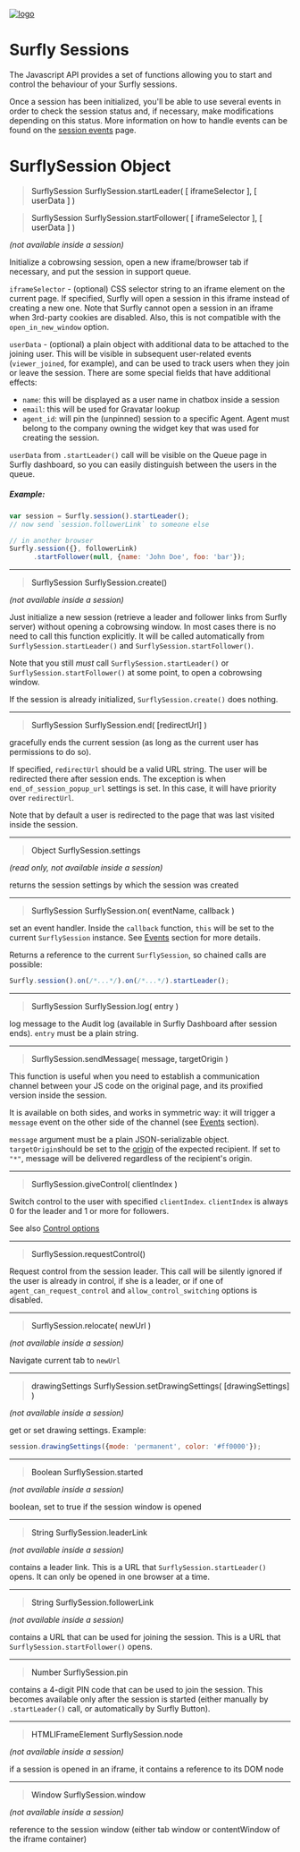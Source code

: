 <a href="https://www.surfly.com/">![logo](../images/logosmall.png)</a>


# Surfly Sessions

The Javascript API provides a set of functions allowing you to start and control the behaviour of your Surfly sessions.

Once a session has been initialized, you'll be able to use several events in order to check the session status and, if necessary, make modifications depending on this status. More information on how to handle events can be found on the [session events](session-events.md) page.

# SurflySession Object

> <a name="start-leader">SurflySession SurflySession.startLeader( [ iframeSelector ], [ userData ] )</a>

> <a name="start-follower">SurflySession SurflySession.startFollower( [ iframeSelector ], [ userData ] )</a>

_(not available inside a session)_

Initialize a cobrowsing session, open a new iframe/browser tab if necessary, and put the session in support queue.

`iframeSelector` - (optional) CSS selector string to an iframe element on the current page. If specified, Surfly will open a session in this iframe instead of creating a new one. Note that Surfly cannot open a session in an iframe when 3rd-party cookies are disabled. Also, this is not compatible with the `open_in_new_window` option.

`userData` - (optional) a plain object with additional data to be attached to the joining user. This will be visible in subsequent user-related events (`viewer_joined`, for example), and can be used to track users when they join or leave the session. There are some special fields that have additional effects:
- `name`: this will be displayed as a user name in chatbox inside a session
- `email`: this will be used for Gravatar lookup
- `agent_id`: will pin the (unpinned) session to a specific Agent. Agent must belong to the company owning the widget key that was used for creating the session.

`userData` from `.startLeader()` call will be visible on the Queue page in Surfly dashboard, so you can easily distinguish between the users in the queue.

##### Example:
```javascript
var session = Surfly.session().startLeader();
// now send `session.followerLink` to someone else

// in another browser
Surfly.session({}, followerLink)
      .startFollower(null, {name: 'John Doe', foo: 'bar'});
```

<hr />

> <a name="create">SurflySession SurflySession.create()</a>

_(not available inside a session)_

Just initialize a new session (retrieve a leader and follower links from Surfly server) without opening a cobrowsing window. In most cases there is no need to call this function explicitly. It will be called automatically from `SurflySession.startLeader()` and `SurflySession.startFollower()`.

Note that you still _must_ call `SurflySession.startLeader()` or `SurflySession.startFollower()` at some point, to open a cobrowsing window.

If the session is already initialized, `SurflySession.create()` does nothing.

<hr />

> <a name="end">SurflySession SurflySession.end( [redirectUrl] )</a>

gracefully ends the current session (as long as the current user has permissions to do so).

If specified, `redirectUrl` should be a valid URL string. The user will be redirected there after session ends. The exception is when `end_of_session_popup_url` settings is set. In this case, it will have priority over `redirectUrl`.

Note that by default a user is redirected to the page that was last visited inside the session.

<hr />

> <a name="settings">Object SurflySession.settings</a>

_(read only, not available inside a session)_

returns the session settings by which the session was created

<hr />

> <a name="on">SurflySession SurflySession.on( eventName, callback )</a>

set an event handler. Inside the `callback` function, `this` will be set to the current `SurflySession` instance. See [Events](session-events.md) section for more details.

Returns a reference to the current `SurflySession`, so chained calls are possible:
```javascript
Surfly.session().on(/*...*/).on(/*...*/).startLeader();
```

<hr />

> <a name="log">SurflySession SurflySession.log( entry )</a>

log message to the Audit log (available in Surfly Dashboard after session ends). `entry` must be a plain string.

<hr />

> <a name="send-message">SurflySession.sendMessage( message, targetOrigin )</a>

This function is useful when you need to establish a communication channel between your JS code on the original page, and its proxified version inside the session.

It is available on both sides, and works in symmetric way: it will trigger a `message` event on the other side of the channel (see [Events](session-events.md) section).

`message` argument must be a plain JSON-serializable object.
`targetOrigin`should be set to the [origin](https://developer.mozilla.org/en-US/docs/Web/Security/Same-origin_policy) of the expected recipient. If set to `"*"`, message will be delivered regardless of the recipient's origin.

<hr />

> <a name="give-control">SurflySession.giveControl( clientIndex )</a>

Switch control to the user with specified `clientIndex`. `clientIndex` is always 0 for the leader and 1 or more for followers.

See also [Control options](widget-options.md#control-switching)

<hr />

> <a name="request-control">SurflySession.requestControl()</a>

Request control from the session leader. This call will be silently ignored if the user is already in control, if she is a leader, or if one of `agent_can_request_control` and `allow_control_switching` options is disabled.

<hr />

> <a name="relocate">SurflySession.relocate( newUrl )</a>

_(not available inside a session)_

Navigate current tab to `newUrl`

<hr />

> <a name="set-drawing-settings">drawingSettings SurflySession.setDrawingSettings( [drawingSettings] )</a>

_(not available inside a session)_

get or set drawing settings. Example:
```javascript
session.drawingSettings({mode: 'permanent', color: '#ff0000'});
```

<hr />

> <a name="started">Boolean SurflySession.started</a>

_(not available inside a session)_

boolean, set to true if the session window is opened

<hr />

> <a name="leader-link">String SurflySession.leaderLink</a>

_(not available inside a session)_

contains a leader link. This is a URL that `SurflySession.startLeader()` opens. It can only be opened in one browser at a time.

<hr />

> <a name="follower-link">String SurflySession.followerLink</a>

_(not available inside a session)_

contains a URL that can be used for joining the session. This is a URL that `SurflySession.startFollower()` opens.

<hr />

> <a name="pin">Number SurflySession.pin</a>

contains a 4-digit PIN code that can be used to join the session. This becomes available only after the session is started (either manually by `.startLeader()` call, or automatically by Surfly Button).

<hr />

> <a name="node">HTMLIFrameElement SurflySession.node</a>

_(not available inside a session)_

if a session is opened in an iframe, it contains a reference to its DOM node

<hr />

> <a name="window">Window SurflySession.window</a>

_(not available inside a session)_

reference to the session window (either tab window or contentWindow of the iframe container)
